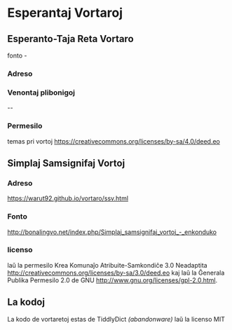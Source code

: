 # Esperantaj Vortaroj

## Esperanto-Taja Reta Vortaro
fonto - 

### Adreso

### Venontaj plibonigoj
--
### Permesilo
temas pri vortoj
<https://creativecommons.org/licenses/by-sa/4.0/deed.eo>

## Simplaj Samsignifaj Vortoj
### Adreso 
<https://warut92.github.io/vortaro/ssv.html>
### Fonto 
<http://bonalingvo.net/index.php/Simplaj_samsignifaj_vortoj_-_enkonduko>

### licenso
laŭ la permesilo Krea Komunaĵo Atribuite-Samkondiĉe 3.0 Neadaptita <http://creativecommons.org/licenses/by-sa/3.0/deed.eo> kaj laŭ la Ĝenerala Publika Permesilo 2.0 de GNU <http://www.gnu.org/licenses/gpl-2.0.html>.

## La kodoj
La kodo de vortaretoj estas de TiddlyDict *(abandonware)* laŭ la licenso MIT
